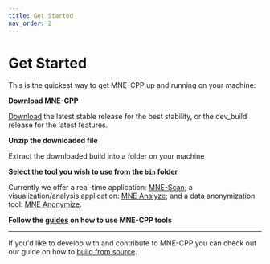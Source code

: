 ```yaml
---
title: Get Started
nav_order: 2
---
```


# Get Started

This is the quickest way to get MNE-CPP up and running on your machine:

**Download MNE-CPP**

  [Download](../install/binaries.md) the latest stable release for the best stability, or the dev_build release for the latest features.

**Unzip the downloaded file**

  Extract the downloaded build into a folder on your machine

**Select the tool you wish to use from the `bin` folder**

  Currently we offer a real-time application: [MNE-Scan](../learn/mnescan.md); a visualization/analysis application: [MNE Analyze](../learn/mneanalyze.md); and a data anonymization tool: [MNE Anonymize](../learn/mneanonymize).

**Follow the [guides](../learn/learn.md) on how to use MNE-CPP tools**

---

If you'd like to develop with and contribute to MNE-CPP you can check out our guide on how to [build from source](../install/buildguide.md).
